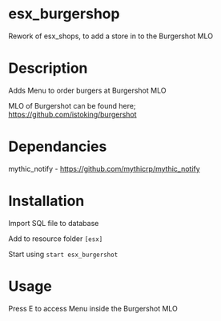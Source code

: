 # esx_burgershop
Rework of esx_shops, to add a store in to the Burgershot MLO

# Description

Adds Menu to order burgers at Burgershot MLO

MLO of Burgershot can be found here; https://github.com/istoking/burgershot

# Dependancies 
mythic_notify - https://github.com/mythicrp/mythic_notify

# Installation
Import SQL file to database

Add to resource folder `[esx]`

Start using `start esx_burgershot`

# Usage

Press E to access Menu inside the Burgershot MLO
